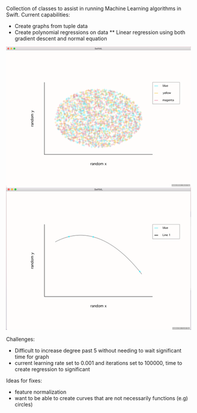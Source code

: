 Collection of classes to assist in running Machine Learning algorithms in Swift.
Current capabilities:
* Create graphs from tuple data
* Create polynomial regressions on data
** Linear regression using both gradient descent and normal equation

![alt text](https://github.com/quawood/SwiftML/blob/master/SwiftML/sample.png)
![alt text](https://github.com/quawood/SwiftML/blob/master/SwiftML/sample2.png)

Challenges:
* Difficult to increase degree past 5 without needing to wait significant time for graph
* current learning rate set to 0.001 and iterations set to 100000, time to create regression to significant

Ideas for fixes: 
* feature normalization
* want to be able to create curves that are not necessarily functions (e.g) circles)
